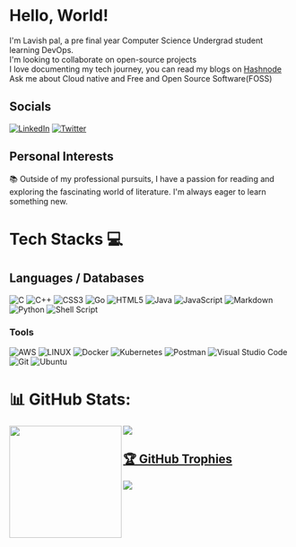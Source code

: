 # Hello, World!
I'm Lavish pal, a pre final year Computer Science Undergrad student learning DevOps.<br>I'm looking to collaborate on open-source projects<br>I love documenting my tech journey, you can read my blogs on [Hashnode](https://lavishblog.hashnode.dev/)<br>Ask me about Cloud native and Free and Open Source Software(FOSS) 

## Socials
 [![LinkedIn](https://img.shields.io/badge/LinkedIn-%230077B5.svg?logo=linkedin&logoColor=white)](https://www.linkedin.com/in/lavish-pal-678165220)  [![Twitter](https://img.shields.io/badge/Twitter-%231DA1F2.svg?logo=Twitter&logoColor=white)](https://twitter.com/lavishpal408)  

## Personal Interests
📚 Outside of my professional pursuits, I have a passion for reading and exploring the fascinating world of literature. I'm always eager to learn something new.

# Tech Stacks 💻

## Languages / Databases
![C](https://img.shields.io/badge/c-%2300599C.svg?style=for-the-badge&logo=c&logoColor=white) ![C++](https://img.shields.io/badge/c++-%2300599C.svg?style=for-the-badge&logo=c%2B%2B&logoColor=white) ![CSS3](https://img.shields.io/badge/css3-%231572B6.svg?style=for-the-badge&logo=css3&logoColor=white) ![Go](https://img.shields.io/badge/go-%2300ADD8.svg?style=for-the-badge&logo=go&logoColor=white) ![HTML5](https://img.shields.io/badge/html5-%23E34F26.svg?style=for-the-badge&logo=html5&logoColor=white) ![Java](https://img.shields.io/badge/java-%23ED8B00.svg?style=for-the-badge&logo=java&logoColor=white) ![JavaScript](https://img.shields.io/badge/javascript-%23323330.svg?style=for-the-badge&logo=javascript&logoColor=%23F7DF1E)  ![Markdown](https://img.shields.io/badge/markdown-%23000000.svg?style=for-the-badge&logo=markdown&logoColor=white) ![Python](https://img.shields.io/badge/python-3670A0?style=for-the-badge&logo=python&logoColor=ffdd54) ![Shell Script](https://img.shields.io/badge/shell_script-%23121011.svg?style=for-the-badge&logo=gnu-bash&logoColor=white)


### Tools 


![AWS](https://img.shields.io/badge/AWS-%23FF9900.svg?style=for-the-badge&logo=amazon-aws&logoColor=white)     ![LINUX](https://img.shields.io/badge/Linux-FCC624?style=for-the-badge&logo=linux&logoColor=black) ![Docker](https://img.shields.io/badge/docker-%230db7ed.svg?style=for-the-badge&logo=docker&logoColor=white)  ![Kubernetes](https://img.shields.io/badge/kubernetes-%23326ce5.svg?style=for-the-badge&logo=kubernetes&logoColor=white)  ![Postman](https://img.shields.io/badge/Postman-FF6C37?style=for-the-badge&logo=postman&logoColor=white) ![Visual Studio Code](https://img.shields.io/badge/Visual%20Studio%20Code-0078d7.svg?style=for-the-badge&logo=visual-studio-code&logoColor=white) ![Git](https://img.shields.io/badge/git-%23F05033.svg?style=for-the-badge&logo=git&logoColor=white) ![Ubuntu](https://img.shields.io/badge/Ubuntu-orange?style=for-the-badge&logo=Ubuntu&logoColor=white)   


# 📊 GitHub Stats:
<a> ![](https://github-readme-streak-stats.herokuapp.com/?user=lavishpal&theme=dark&hide_border=false) <a href="https://github.com/anuraghazra/github-readme-stats"><img height=200 align="left" src="https://github-readme-stats.vercel.app/api?username=lavishpal&show_icons=true&theme=transparent" />




## 🏆 GitHub Trophies
![](https://github-profile-trophy.vercel.app/?username=lavishpal&theme=tokyonight&no-frame=false&no-bg=false&margin-w=4)





<!--
**lavishpal/lavishpal** is a ✨ _special_ ✨ repository because its `README.md` (this file) appears on your GitHub profile.

Here are some ideas to get you started:

- 🔭 I’m currently working on ...
- 🌱 I’m currently learning ...
- 👯 I’m looking to collaborate on ...
- 🤔 I’m looking for help with ...
- 💬 Ask me about ...
- 📫 How to reach me: ...
- 😄 Pronouns: ...
- ⚡ Fun fact: ...
-->
